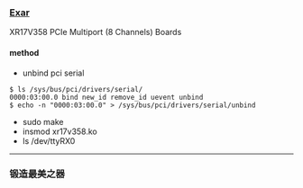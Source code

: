 ﻿### [Exar](https://github.com/qitas/Uarts2PCIe) 

XR17V358  PCIe Multiport (8 Channels) Boards

#### method

- unbind pci serial

```
$ ls /sys/bus/pci/drivers/serial/
0000:03:00.0 bind new_id remove_id uevent unbind
$ echo -n "0000:03:00.0" > /sys/bus/pci/drivers/serial/unbind

```
- sudo make
- insmod xr17v358.ko
- ls /dev/ttyRX0

---

### 锻造最美之器
